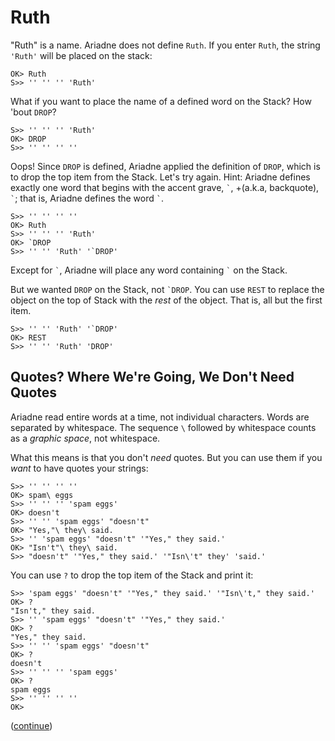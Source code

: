 # Ruth

"Ruth" is a name.
Ariadne does not define `Ruth`.
If you enter `Ruth`, the string `'Ruth'` will be placed on the stack:

    OK> Ruth
    S>> '' '' '' 'Ruth'
    
What if you want to place the name of a defined word on the Stack?
How 'bout `DROP`?

    S>> '' '' '' 'Ruth'
    OK> DROP
    S>> '' '' '' ''
    
Oops!
Since `DROP` is defined, Ariadne applied the definition of `DROP`, which is to drop the top item from the Stack.
Let's try again.
Hint: Ariadne defines exactly one word that begins with the accent grave, `` ` ``, +(a.k.a, backquote), `` ` ``; that is, Ariadne defines the word `` ` ``.

    S>> '' '' '' ''
    OK> Ruth
    S>> '' '' '' 'Ruth'
    OK> `DROP
    S>> '' '' 'Ruth' '`DROP'
    
Except for `` ` ``, Ariadne will place any word containing `` ` `` on the Stack.

But we wanted `DROP` on the Stack, not `` `DROP ``. You can use `REST` to replace the object on the top of Stack with the _rest_ of the object.
That is, all but the first item.

    S>> '' '' 'Ruth' '`DROP'
    OK> REST
    S>> '' '' 'Ruth' 'DROP'
    
    
## Quotes? Where We're Going, We Don't Need Quotes

Ariadne read entire words at a time, not individual characters.
Words are separated by whitespace.
The sequence `\` followed by whitespace counts as a _graphic space_, not whitespace.

What this means is that you don't _need_ quotes.
But you can use them if you _want_ to have quotes your strings:

    S>> '' '' '' ''
    OK> spam\ eggs
    S>> '' '' '' 'spam eggs'
    OK> doesn't
    S>> '' '' 'spam eggs' "doesn't"
    OK> "Yes,"\ they\ said.
    S>> '' 'spam eggs' "doesn't" '"Yes," they said.'
    OK> "Isn't"\ they\ said.
    S>> "doesn't" '"Yes," they said.' '"Isn\'t" they' 'said.'
    
You can use `?` to drop the top item of the Stack and print it:

    S>> 'spam eggs' "doesn't" '"Yes," they said.' '"Isn\'t," they said.'
    OK> ?
    "Isn't," they said.
    S>> '' 'spam eggs' "doesn't" '"Yes," they said.'
    OK> ?
    "Yes," they said.
    S>> '' '' 'spam eggs' "doesn't"
    OK> ?
    doesn't
    S>> '' '' '' 'spam eggs'
    OK> ?
    spam eggs
    S>> '' '' '' ''
    OK>
   
([continue](https://github.com/dmparrishphd/Python4th/blob/master/2b/Tutorial/body8A.md))
